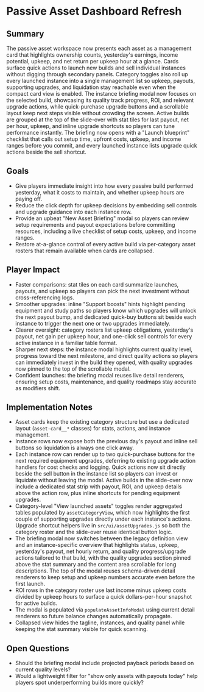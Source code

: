 # Passive Asset Dashboard Refresh

## Summary
The passive asset workspace now presents each asset as a management card that highlights ownership counts, yesterday's earnings, income potential, upkeep, and net return per upkeep hour at a glance. Cards surface quick actions to launch new builds and sell individual instances without digging through secondary panels. Category toggles also roll up every launched instance into a single management list so upkeep, payouts, supporting upgrades, and liquidation stay reachable even when the compact card view is enabled. The instance briefing modal now focuses on the selected build, showcasing its quality track progress, ROI, and relevant upgrade actions, while quick-purchase upgrade buttons and a scrollable layout keep next steps visible without crowding the screen. Active builds are grouped at the top of the slide-over with stat tiles for last payout, net per hour, upkeep, and inline upgrade shortcuts so players can tune performance instantly. The briefing now opens with a "Launch blueprint" checklist that calls out setup time, upfront costs, upkeep, and income ranges before you commit, and every launched instance lists upgrade quick actions beside the sell shortcut.

## Goals
- Give players immediate insight into how every passive build performed yesterday, what it costs to maintain, and whether upkeep hours are paying off.
- Reduce the click depth for upkeep decisions by embedding sell controls and upgrade guidance into each instance row.
- Provide an upbeat "New Asset Briefing" modal so players can review setup requirements and payout expectations before committing resources, including a live checklist of setup costs, upkeep, and income ranges.
- Restore at-a-glance control of every active build via per-category asset rosters that remain available when cards are collapsed.

## Player Impact
- Faster comparisons: stat tiles on each card summarize launches, payouts, and upkeep so players can pick the next investment without cross-referencing logs.
- Smoother upgrades: inline "Support boosts" hints highlight pending equipment and study paths so players know which upgrades will unlock the next payout bump, and dedicated quick-buy buttons sit beside each instance to trigger the next one or two upgrades immediately.
- Clearer oversight: category rosters list upkeep obligations, yesterday's payout, net gain per upkeep hour, and one-click sell controls for every active instance in a familiar table format.
- Sharper next steps: the instance modal highlights current quality level, progress toward the next milestone, and direct quality actions so players can immediately invest in the build they opened, with quality upgrades now pinned to the top of the scrollable modal.
- Confident launches: the briefing modal reuses live detail renderers, ensuring setup costs, maintenance, and quality roadmaps stay accurate as modifiers shift.

## Implementation Notes
- Asset cards keep the existing category structure but use a dedicated layout (`asset-card__*` classes) for stats, actions, and instance management.
- Instance rows now expose both the previous day's payout and inline sell buttons so liquidation is always one click away.
- Each instance row can render up to two quick-purchase buttons for the next required equipment upgrades, deferring to existing upgrade action handlers for cost checks and logging. Quick actions now sit directly beside the sell button in the instance list so players can invest or liquidate without leaving the modal. Active builds in the slide-over now include a dedicated stat strip with payout, ROI, and upkeep details above the action row, plus inline shortcuts for pending equipment upgrades.
- Category-level "View launched assets" toggles render aggregated tables populated by `assetCategoryView`, which now highlights the first couple of supporting upgrades directly under each instance's actions. Upgrade shortcut helpers live in `src/ui/assetUpgrades.js` so both the category roster and the slide-over reuse identical button logic.
- The briefing modal now switches between the legacy definition view and an instance-specific overview that highlights status, upkeep, yesterday's payout, net hourly return, and quality progress/upgrade actions tailored to that build, with the quality upgrades section pinned above the stat summary and the content area scrollable for long descriptions. The top of the modal reuses schema-driven detail renderers to keep setup and upkeep numbers accurate even before the first launch.
- ROI rows in the category roster use last income minus upkeep costs divided by upkeep hours to surface a quick dollars-per-hour snapshot for active builds.
- The modal is populated via `populateAssetInfoModal` using current detail renderers so future balance changes automatically propagate.
- Collapsed view hides the tagline, instances, and quality panel while keeping the stat summary visible for quick scanning.

## Open Questions
- Should the briefing modal include projected payback periods based on current quality levels?
- Would a lightweight filter for "show only assets with payouts today" help players spot underperforming builds more quickly?
